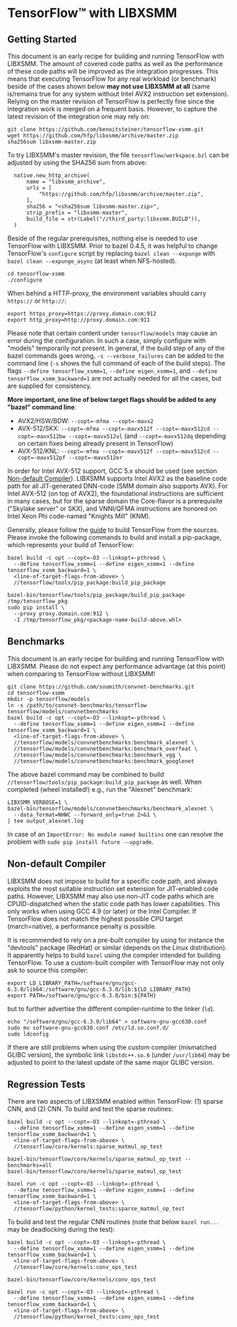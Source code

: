 # TensorFlow&trade; with LIBXSMM
## Getting Started
This document is an early recipe for building and running TensorFlow with LIBXSMM. The amount of covered code paths as well as the performance of these code paths will be improved as the integration progresses. This means that executing TensorFlow for any real workload (or benchmark) beside of the cases shown below **may not use LIBXSMM at all** (same is/remains true for any system without Intel&#160;AVX2 instruction set extension). Relying on the master revision of TensorFlow is perfectly fine since the integration work is merged on a frequent basis. However, to capture the latest revision of the integration one may rely on:

```
git clone https://github.com/benoitsteiner/tensorflow-xsmm.git
wget https://github.com/hfp/libxsmm/archive/master.zip
sha256sum libxsmm-master.zip
```

To try LIBXSMM's master revision, the file `tensorflow/workspace.bzl` can be adjusted by using the SHA256 sum from above:

```
  native.new_http_archive(
      name = "libxsmm_archive",
      urls = [
          "https://github.com/hfp/libxsmm/archive/master.zip",
      ],
      sha256 = "<sha256sum libxsmm-master.zip>",
      strip_prefix = "libxsmm-master",
      build_file = str(Label("//third_party:libxsmm.BUILD")),
  )
```

Beside of the regular prerequisites, nothing else is needed to use TensorFlow with LIBXSMM. Prior to bazel&#160;0.4.5, it was helpful to change TensorFlow's `configure` script by replacing `bazel clean --expunge` with `bazel clean --expunge_async` (at least when NFS-hosted).

```
cd tensorflow-xsmm
./configure
```

When behind a HTTP-proxy, the environment variables should carry `https://` or `http://`:

```
export https_proxy=https://proxy.domain.com:912
export http_proxy=http://proxy.domain.com:911
```

Please note that certain content under `tensorflow/models` may cause an error during the configuration. In such a case, simply configure with "models" temporarily not present. In general, if the build step of any of the bazel commands goes wrong, `-s --verbose_failures` can be added to the command line (`-s` shows the full command of each of the build steps). The flags `--define tensorflow_xsmm=1`, `--define eigen_xsmm=1`, and `--define tensorflow_xsmm_backward=1` are not actually needed for all the cases, but are supplied for consistency.  

**More important, one line of below target flags should be added to any "bazel" command line**:

* AVX2/HSW/BDW: `--copt=-mfma --copt=-mavx2`
* AVX-512/SKX: `--copt=-mfma --copt=-mavx512f --copt=-mavx512cd --copt=-mavx512bw --copt=-mavx512vl` (and `--copt=-mavx512dq` depending on certain fixes being already present in TensorFlow)
* AVX-512/KNL: `--copt=-mfma --copt=-mavx512f --copt=-mavx512cd --copt=-mavx512pf --copt=-mavx512er`

In order for Intel AVX-512 support, GCC&#160;5.x should be used (see section [Non-default Compiler](#non-default-compiler)). LIBXSMM supports Intel&#160;AVX2 as the baseline code path for all JIT-generated DNN-code (SMM domain also supports AVX). For Intel&#160;AVX-512 (on top of AVX2), the foundational instructions are sufficient in many cases, but for the sparse domain the Core-flavor is a prerequisite ("Skylake server" or SKX), and VNNI/QFMA instructions are honored on Intel Xeon&#160;Phi code-named "Knights Mill" (KNM).

Generally, please follow the [guide](https://www.tensorflow.org/install/install_sources) to build TensorFlow from the sources. Please invoke the following commands to build and install a pip-package, which represents your build of TensorFlow:

```
bazel build -c opt --copt=-O3 --linkopt=-pthread \
  --define tensorflow_xsmm=1 --define eigen_xsmm=1 --define tensorflow_xsmm_backward=1 \
  <line-of-target-flags-from-above> \
  //tensorflow/tools/pip_package:build_pip_package

bazel-bin/tensorflow/tools/pip_package/build_pip_package /tmp/tensorflow_pkg
sudo pip install \
  --proxy proxy.domain.com:912 \
  -I /tmp/tensorflow_pkg/<package-name-build-above.whl>
```

## Benchmarks
This document is an early recipe for building and running TensorFlow with LIBXSMM. Please do not expect any performance advantage (at this point) when comparing to TensorFlow without LIBXSMM!

```
git clone https://github.com/soumith/convnet-benchmarks.git
cd tensorflow-xsmm
mkdir -p tensorflow/models
ln -s /path/to/convnet-benchmarks/tensorflow tensorflow/models/convnetbenchmarks
bazel build -c opt --copt=-O3 --linkopt=-pthread \
  --define tensorflow_xsmm=1 --define eigen_xsmm=1 --define tensorflow_xsmm_backward=1 \
  <line-of-target-flags-from-above> \
  //tensorflow/models/convnetbenchmarks:benchmark_alexnet \
  //tensorflow/models/convnetbenchmarks:benchmark_overfeat \
  //tensorflow/models/convnetbenchmarks:benchmark_vgg \
  //tensorflow/models/convnetbenchmarks:benchmark_googlenet
```

The above bazel command may be combined to build `//tensorflow/tools/pip_package:build_pip_package` as well. When completed (wheel installed!) e.g., run the "Alexnet" benchmark:

```
LIBXSMM_VERBOSE=1 \
bazel-bin/tensorflow/models/convnetbenchmarks/benchmark_alexnet \
  --data_format=NHWC --forward_only=true 2>&1 \
| tee output_alexnet.log
```

In case of an `ImportError: No module named builtins` one can resolve the problem with `sudo pip install future --upgrade`.

## Non-default Compiler
LIBXSMM does not impose to build for a specific code path, and always exploits the most suitable instruction set extension for JIT-enabled code paths. However, LIBXSMM may also use non-JIT code paths which are CPUID-dispatched when the static code path has lower capabilities. This only works when using GCC&#160;4.9 (or later) or the Intel Compiler. If TensorFlow does not match the highest possible CPU target (march=native), a performance penalty is possible.

It is recommended to rely on a pre-built compiler by using for instance the "devtools" package (RedHat) or similar (depends on the Linux distribution). It apparently helps to build `bazel` using the compiler intended for building TensorFlow. To use a custom-built compiler with TensorFlow may not only ask to source this compiler:

```
export LD_LIBRARY_PATH=/software/gnu/gcc-6.3.0/lib64:/software/gnu/gcc-6.3.0/lib:${LD_LIBRARY_PATH}
export PATH=/software/gnu/gcc-6.3.0/bin:${PATH}
```

but to further advertise the different compiler-runtime to the linker (`ld`).

```
echo "/software/gnu/gcc-6.3.0/lib64" > software-gnu-gcc630.conf
sudo mv software-gnu-gcc630.conf /etc/ld.so.conf.d/
sudo ldconfig
```

If there are still problems when using the custom compiler (mismatched GLIBC version), the symbolic link `libstdc++.so.6` (under `/usr/lib64`) may be adjusted to point to the latest update of the same major GLIBC version.

## Regression Tests
There are two aspects of LIBXSMM enabled within TensorFlow: (1)&#160;sparse CNN, and (2)&#160;CNN. To build and test the sparse routines:

```
bazel build -c opt --copt=-O3 --linkopt=-pthread \
  --define tensorflow_xsmm=1 --define eigen_xsmm=1 --define tensorflow_xsmm_backward=1 \
  <line-of-target-flags-from-above> \
  //tensorflow/core/kernels:sparse_matmul_op_test

bazel-bin/tensorflow/core/kernels/sparse_matmul_op_test --benchmarks=all
bazel-bin/tensorflow/core/kernels/sparse_matmul_op_test

bazel run -c opt --copt=-O3 --linkopt=-pthread \
  --define tensorflow_xsmm=1 --define eigen_xsmm=1 --define tensorflow_xsmm_backward=1 \
  <line-of-target-flags-from-above> \
  //tensorflow/python/kernel_tests:sparse_matmul_op_test
```

To build and test the regular CNN routines (note that below `bazel run...` may be deadlocking during the test):

```
bazel build -c opt --copt=-O3 --linkopt=-pthread \
  --define tensorflow_xsmm=1 --define eigen_xsmm=1 --define tensorflow_xsmm_backward=1 \
  <line-of-target-flags-from-above> \
  //tensorflow/core/kernels:conv_ops_test

bazel-bin/tensorflow/core/kernels/conv_ops_test

bazel run -c opt --copt=-O3 --linkopt=-pthread \
  --define tensorflow_xsmm=1 --define eigen_xsmm=1 --define tensorflow_xsmm_backward=1 \
  <line-of-target-flags-from-above> \
  //tensorflow/python/kernel_tests:conv_ops_test
```

